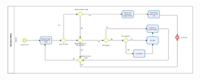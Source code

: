 ![Diagrama de Processos (BPM) - Utilização do Site](https://github.com/eduardovk/game-oferta-docs/blob/master/BPM_Usuario.png?raw=true)